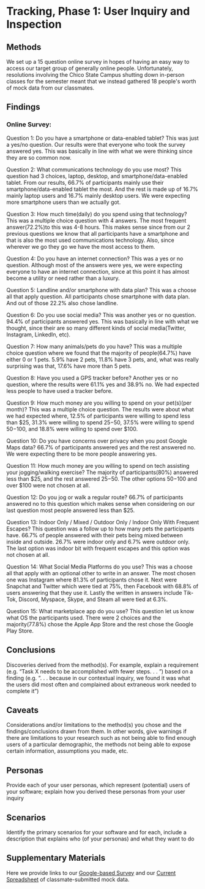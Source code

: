 # Tracking, Phase 1: User Inquiry and Inspection

## Methods

We set up a 15 question online survey in hopes of having an easy way to access our target group of generally online people.  Unfortunately, resolutions involving the Chico State Campus shutting down in-person classes for the semester meant that we instead gathered 18 people's worth of mock data from our classmates.

## Findings

### Online Survey:
  Question 1: Do you have a smartphone or data-enabled tablet?
    This was just a yes/no question. Our results were that everyone who took the survey answered yes. This was basically in
    line with what we were thinking since they are so common now.
    
  Question 2: What communications technology do you use most?
    This question had 3 choices, laptop, desktop, and smartphone/data-enabled tablet. From our results, 66.7% of participants
    mainly use their smartphone/data-enabled tablet the most. And the rest is made up of 16.7% mainly laptop users and 16.7%
    mainly desktop users. We were expecting more smartphone users than we actually got.
  
  Question 3: How much time(daily) do you spend using that technology?
    This was a multiple choice question with 4 answers. The most frequent answer(72.2%)to this was 4-8 hours. This makes 
    sense since from our 2 previous questions we know that all participants have a smartphone and that is also the most used
    communications technology. Also, since wherever we go they go we have the most access to them.
    
  Question 4: Do you have an internet connection?
    This was a yes or no question. Although most of the answers were yes, we were expecting everyone to have an internet
    connection, since at this point it has almost become a utility or need rather than a luxury.
    
  Question 5: Landline and/or smartphone with data plan?
    This was a choose all that apply question. All participants chose smartphone with data plan. And out of those 22.2% also
    chose landline.
  
  Question 6: Do you use social media?
    This was another yes or no question. 94.4% of participants answered yes. This was basically in line with what we thought,
    since their are so many different kinds of social media(Twitter, Instagram, LinkedIn, etc).
    
  Question 7: How many animals/pets do you have?
    This was a multiple choice question where we found that the majority of people(64.7%) have either 0 or 1 pets. 5.9% have 
    2 pets, 11.8% have 3 pets, and, what was really surprising was that, 17.6% have more than 5 pets.
    
  Question 8: Have you used a GPS tracker before?
    Another yes or no question, where the results were 61.1% yes and 38.9% no. We had expected less people to have used a
    tracker before.
  
  Question 9: How much money are you willing to spend on your pet(s)(per month)?
    This was a multiple choice question. The results were about what we had expected where, 12.5% of participants were willing
    to spend less than $25, 31.3% were willing to spend $25-$50, 37.5% were willing to spend $50-$100, and 18.8% were willing
    to spend over $100.
    
  Question 10: Do you have concerns over privacy when you post Google Maps data?
    66.7% of participants answered yes and the rest answered no. We were expecting there to be more people answering yes.
  
  Question 11: How much money are you willing to spend on tech assisting your jogging/walking exercise?
    The majority of participants(80%) answered less than $25, and the rest answered $25-$50. The other options $50-$100 and
    over $100 were not chosen at all.
   
  Question 12: Do you jog or walk a regular route?
    66.7% of participants answered no to this question which makes sense when considering on our last question most people
    answered less than $25.
    
  Question 13: Indoor Only / Mixed / Outdoor Only / Indoor Only With Frequent Escapes?
    This question was a follow up to how many pets the participants have. 66.7% of people answered with their pets being
    mixed between inside and outside. 26.7% were indoor only and 6.7% were outdoor only. The last option was indoor bit with 
    frequent escapes and this option was not chosen at all.
    
  Question 14: What Social Media Platforms do you use?
    This was a choose all that apply with an optional other to write in an answer. The most chosen one was Instagram where
    81.3% of participants chose it. Next were Snapchat and Twitter which were tied at 75%, then Facebook with 68.8% of users
    answering that they use it. Lastly the written in answers include Tik-Tok, Discord, Myspace, Skype, and Steam all were
    tied at 6.3%.
    
  Question 15: What marketplace app do you use?
    This question let us know what OS the participants used. There were 2 choices and the majority(77.8%) chose the Apple App
    Store and the rest chose the Google Play Store.

## Conclusions

Discoveries derived from the method(s). For example, explain a requirement (e.g. “Task X needs to be accomplished with fewer steps. . . ”) based on a finding (e.g. “. . . because in our contextual inquiry, we found it was what the users did most often and complained about extraneous work needed to complete it”)

## Caveats

Considerations and/or limitations to the method(s) you chose and the findings/conclusions drawn from them. In other words, give warnings if there are limitations to your research such as not being able to find enough users of a particular demographic, the methods not being able to expose certain information, assumptions you made, etc.

## Personas

Provide each of your user personas, which represent (potential) users of your software; explain how you derived these personas from your user inquiry

## Scenarios

Identify the primary scenarios for your software and for each, include a description that explains who (of your personas) and what they want to do

## Supplementary Materials

Here we provide links to our [Google-based Survey](https://docs.google.com/forms/d/e/1FAIpQLSeT3nwHmzimJzybtFnBFaMCCxQLLNpwmcHNOWkNiVLyfezj9w/viewform) and our [Current Spreadsheet](https://docs.google.com/spreadsheets/d/1PAvF5Gcmp-ZjLz62SLXvHMUZtbfkSBO6nsbSMyxJ3yo/edit?usp=sharing) of classmate-submitted mock data.
